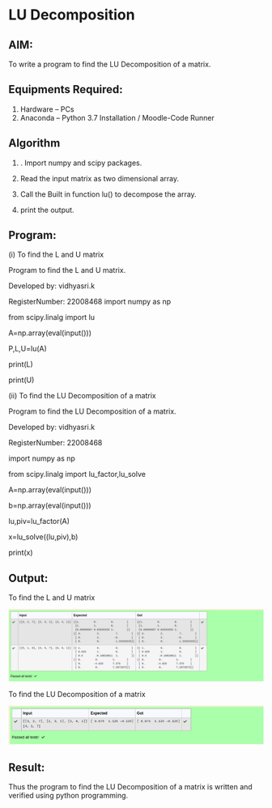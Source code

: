 # LU Decomposition 

## AIM:
To write a program to find the LU Decomposition of a matrix.

## Equipments Required:
1. Hardware – PCs
2. Anaconda – Python 3.7 Installation / Moodle-Code Runner

## Algorithm
1. . Import numpy and scipy packages.

2. Read the input matrix as two dimensional array.

3. Call the Built in function lu() to decompose the array.

4. print the output.



## Program:
(i) To find the L and U matrix

Program to find the L and U matrix.

Developed by: vidhyasri.k

RegisterNumber: 22008468
import numpy as np

from scipy.linalg import lu

A=np.array(eval(input()))

P,L,U=lu(A)

print(L)

print(U)

(ii) To find the LU Decomposition of a matrix


Program to find the LU Decomposition of a matrix.

Developed by: vidhyasri.k

RegisterNumber: 22008468

import numpy as np

from scipy.linalg import lu_factor,lu_solve

A=np.array(eval(input()))

b=np.array(eval(input()))

lu,piv=lu_factor(A)

x=lu_solve((lu,piv),b)

print(x)


## Output:
To find the L and U matrix

![lu1.png](./lu1.png)

 To find the LU Decomposition of a matrix

![lu2.png](./lu2.png)

## Result:
Thus the program to find the LU Decomposition of a matrix is written and verified using python programming.

